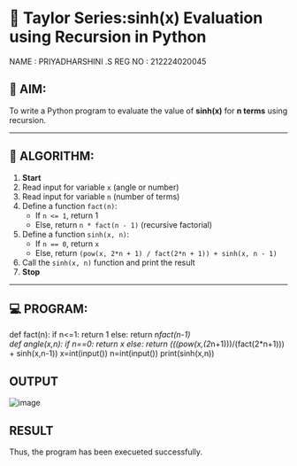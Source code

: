# 📐 Taylor Series:sinh(x) Evaluation using Recursion in Python
NAME : PRIYADHARSHINI .S
REG NO : 212224020045
## 🎯 AIM:
To write a Python program to evaluate the value of **sinh(x)** for **n terms** using recursion.

---

## 🧠 ALGORITHM:

1. **Start**
2. Read input for variable `x` (angle or number)
3. Read input for variable `n` (number of terms)
4. Define a function `fact(n)`:
   - If `n <= 1`, return 1
   - Else, return `n * fact(n - 1)` (recursive factorial)
5. Define a function `sinh(x, n)`:
   - If `n == 0`, return `x`
   - Else, return `(pow(x, 2*n + 1) / fact(2*n + 1)) + sinh(x, n - 1)`
6. Call the `sinh(x, n)` function and print the result
7. **Stop**

---

## 💻 PROGRAM:
def fact(n):
    if n<=1:
       return 1
   else:
       return n*fact(n-1)   
def angle(x,n):
   if n==0:
      return x
   else:
      return (((pow(x,(2*n+1)))/(fact(2*n+1))) + sinh(x,n-1))
x=int(input())
n=int(input())
print(sinh(x,n))
## OUTPUT
![image](https://github.com/user-attachments/assets/9fde9a60-7ac1-4f20-825a-80ad8f4bb1f2)

## RESULT
Thus, the program has been execueted successfully.
